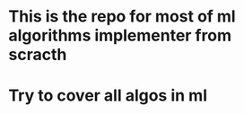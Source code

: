 
# This is the repo for most of ml algorithms implementer from scracth
# Try to cover all algos in ml

